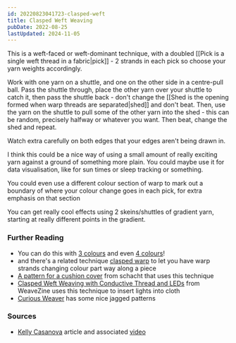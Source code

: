 ```yaml
---
id: 20220823041723-clasped-weft
title: Clasped Weft Weaving
pubDate: 2022-08-25
lastUpdated: 2024-11-05
---
```


This is a weft-faced or weft-dominant technique, with a doubled [[Pick is a single weft thread in a fabric|pick]] - 2 strands in each pick so choose your yarn weights accordingly.

Work with one yarn on a shuttle, and one on the other side in a centre-pull ball. Pass the shuttle through, place the other yarn over your shuttle to catch it, then pass the shuttle back - don't change the [[Shed is the opening formed when warp threads are separated|shed]] and don't beat. Then, use the yarn on the shuttle to pull some of the other yarn into the shed - this can be random, precisely halfway or whatever you want. Then beat, change the shed and repeat.

Watch extra carefully on both edges that your edges aren't being drawn in.

I think this could be a nice way of using a small amount of really exciting yarn against a ground of something more plain. You could maybe use it for data visualisation, like for sun times or sleep tracking or something.

You could even use a different colour section of warp to mark out a boundary of where your colour change goes in each pick, for extra emphasis on that section

You can get really cool effects using 2 skeins/shuttles of gradient yarn, starting at really different points in the gradient.

### Further Reading

- You can do this with [3 colours](https://www.youtube.com/watch?v=W0Q_2mzYNW0) and even [4 colours](https://www.youtube.com/watch?v=QwTj6hn4PHI)!
- and there's a related technique [clasped warp](https://littlelooms.com/clasped-warp-weaving/) to let you have warp strands changing colour part way along a piece
- [A pattern for a cushion cover](https://schachtspindle.com/clasped-weft-pillow-pillow-month/) from schacht that uses this technique
- [Clasped Weft Weaving with Conductive Thread and LEDs](https://web.archive.org/web/20220825150852/https://www.weavezine.com/content/clasped-weft-weaving-conductive-thread-and-leds.html) from WeaveZine uses this technique to insert lights into cloth
- [Curious Weaver](https://web.archive.org/web/20240324194049/https://curiousweaver.id.au/archives/107) has some nice jagged patterns

### Sources

- [Kelly Casanova](https://kellycasanovaweavinglessons.com/2018/09/what-is-clasped-wef.html) article and associated [video](https://www.youtube.com/watch?v=CGw6w4-IRak)
